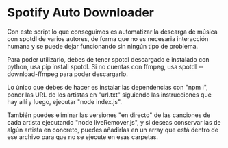 # Spotify Auto Downloader 

Con este script lo que conseguimos es automatizar la descarga de música con spotdl de varios autores, de forma que no es necesaria interacción humana y se puede dejar funcionando sin ningún tipo de problema.

Para poder utilizarlo, debes de tener spotdl descargado e instalado con python, usa pip install spotdl. Si no cuentas con ffmpeg, usa spotdl --download-ffmpeg para poder descargarlo.

Lo único que debes de hacer es instalar las dependencias con "npm i", poner las URL de los artistas en "url.txt" siguiendo las instrucciones que hay allí y luego, ejecutar "node index.js".

También puedes eliminar las versiones "en directo" de las canciones de cada artista ejecutando "node liveRemover.js", y si deseas conservar las de algún artista en concreto, puedes añadirlas en un array que está dentro de ese archivo para que no se ejecute en esas carpetas.
